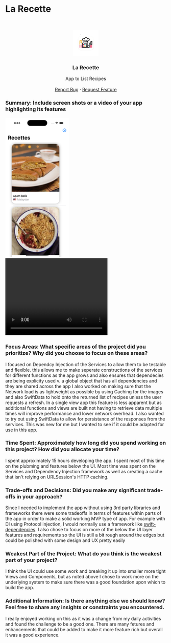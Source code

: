 #  La Recette


<!-- PROJECT LOGO -->
<br />
<p align="center">
  <a href="c">
    <img src="images/LaRecette.png" alt="Logo" width="80" height="80">
  </a>

  <h3 align="center">La Recette</h3>

  <p align="center">
    App to List Recipes
    <br />
    <br />
    <a href="https://github.com/TensaiSolutions/LaRecette/issues">Report Bug</a>
    ·
    <a href="https://github.com/TensaiSolutions/LaRecette/issues">Request Feature</a>
  </p>
</p>


### Summary: Include screen shots or a video of your app highlighting its features
<img src="images/LaRecetteMain.png" alt="Main View" width="200"/>
<video width="320" height="240" controls>
  <source src="images/demo.mp4" type="video/mp4">
</video>


### Focus Areas: What specific areas of the project did you prioritize? Why did you choose to focus on these areas?
I focused on Dependcy Injection of the Services to allow them to be testable and flexible. this allows me to make seperate constructions of the services for different functions as the app grows and also ensures that dependecies are being explicity used v. a global object that has all dependencies and they are shared across the app
I also worked on making sure that the Network load is as lightweight as possible by using Caching for the images and also SwiftData to hold onto the returned list of recipes unless the user requests a refresh. In a single view app this feature is less apparent but as additional functions and views are built not having to retrieve data multiple times will improve performance and lower network overhead.
I also wanted to try out using SwiftData to allow for persistance of the responses from the services. This was new for me but I wanted to see if it could be adapted for use in this app.

### Time Spent: Approximately how long did you spend working on this project? How did you allocate your time?
I spent approximately 15 hours developing the app. I spent most of this time on the plubming and features below the UI. Most time was spent on the Services and Dependency Injection framework as well as creating a cache that isn't relying on URLSession's HTTP caching.

### Trade-offs and Decisions: Did you make any significant trade-offs in your approach?
Since I needed to implement the app without using 3rd party libraries and frameworks there were some tradeoffs in terms of features within parts of the app in order to make a solid working MVP type of app. For example with DI using Protocol injection, I would normally use a framework like [swift-dependencies](https://github.com/pointfreeco/swift-dependencies). I also chose to focus on more of the below the UI layer features and requirements so the UI is still a bit rough around the edges but could be polished with some design and UX pretty easily

### Weakest Part of the Project: What do you think is the weakest part of your project?
I think the UI could use some work and breaking it up into smaller more tight Views and Components, but as noted above I chose to work more on the underlying system to make sure there was a good foundation upon which to build the app.

### Additional Information: Is there anything else we should know? Feel free to share any insights or constraints you encountered.
I really enjoyed working on this as it was a change from my daily activities and found the challenge to be a good one. There are many fetures and enhancements that could be added to make it more feature rich but overall it was a good experience.
